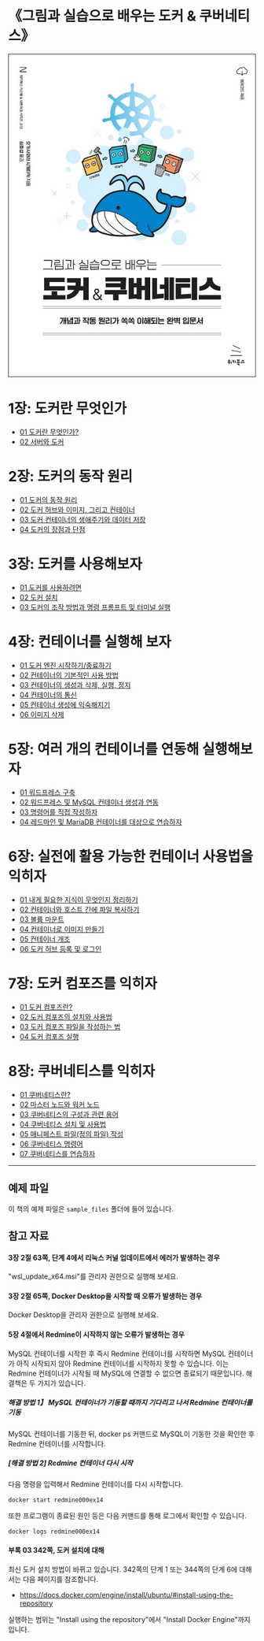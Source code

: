 # 《그림과 실습으로 배우는 도커 & 쿠버네티스》

![표지](cover.jpg)

# 1장: 도커란 무엇인가
- [01 도커란 무엇인가?](https://velog.io/@gaengmin/posts)
- [02 서버와 도커](https://velog.io/@gaengmin/posts)

# 2장: 도커의 동작 원리
- [01 도커의 동작 원리](https://velog.io/@gaengmin/posts)
- [02 도커 허브와 이미지, 그리고 컨테이너](https://velog.io/@gaengmin/posts)
- [03 도커 컨테이너의 생애주기와 데이터 저장](https://velog.io/@gaengmin/posts)
- [04 도커의 장점과 단점](https://velog.io/@gaengmin/posts)

# 3장: 도커를 사용해보자
- [01 도커를 사용하려면](https://velog.io/@gaengmin/posts)
- [02 도커 설치](https://velog.io/@gaengmin/posts)
- [03 도커의 조작 방법과 명령 프롬프트 및 터미널 실행](https://velog.io/@gaengmin/posts)

# 4장: 컨테이너를 실행해 보자
- [01 도커 엔진 시작하기/종료하기](https://velog.io/@gaengmin/posts)
- [02 컨테이너의 기본적인 사용 방법](https://velog.io/@gaengmin/posts)
- [03 컨테이너의 생성과 삭제, 실행, 정지](https://velog.io/@gaengmin/posts)
- [04 컨테이너의 통신](https://velog.io/@gaengmin/posts)
- [05 컨테이너 생성에 익숙해지기](https://velog.io/@gaengmin/posts)
- [06 이미지 삭제](https://velog.io/@gaengmin/posts)

# 5장: 여러 개의 컨테이너를 연동해 실행해보자
- [01 워드프레스 구축](https://velog.io/@gaengmin/posts)
- [02 워드프레스 및 MySQL 컨테이너 생성과 연동](https://velog.io/@gaengmin/posts)
- [03 명령어를 직접 작성하자](https://velog.io/@gaengmin/posts)
- [04 레드마인 및 MariaDB 컨테이너를 대상으로 연습하자](https://velog.io/@gaengmin/posts)

# 6장: 실전에 활용 가능한 컨테이너 사용법을 익히자
- [01 내게 필요한 지식이 무엇인지 정리하기](https://velog.io/@gaengmin/posts)
- [02 컨테이너와 호스트 간에 파일 복사하기](https://velog.io/@gaengmin/posts)
- [03 볼륨 마운트](https://velog.io/@gaengmin/posts)
- [04 컨테이너로 이미지 만들기](https://velog.io/@gaengmin/posts)
- [05 컨테이너 개조](https://velog.io/@gaengmin/posts)
- [06 도커 허브 등록 및 로그인](https://velog.io/@gaengmin/posts)

# 7장: 도커 컴포즈를 익히자
- [01 도커 컴포즈란?](https://velog.io/@gaengmin/posts)
- [02 도커 컴포즈의 설치와 사용법](https://velog.io/@gaengmin/posts)
- [03 도커 컴포즈 파일을 작성하는 법](https://velog.io/@gaengmin/posts)
- [04 도커 컴포즈 실행](https://velog.io/@gaengmin/posts)

# 8장: 쿠버네티스를 익히자
- [01 쿠버네티스란?](https://velog.io/@gaengmin/posts)
- [02 마스터 노드와 워커 노드](https://velog.io/@gaengmin/posts)
- [03 쿠버네티스의 구성과 관련 용어](https://velog.io/@gaengmin/posts)
- [04 쿠버네티스 설치 및 사용법](https://velog.io/@gaengmin/posts)
- [05 매니페스트 파일(정의 파일) 작성](https://velog.io/@gaengmin/posts)
- [06 쿠버네티스 명령어](https://velog.io/@gaengmin/posts)
- [07 쿠버네티스를 연습하자](https://velog.io/@gaengmin/posts)

--- 
## 예제 파일

이 책의 예제 파일은 `sample_files` 폴더에 들어 있습니다.

## 참고 자료

#### 3장 2절 63쪽, 단계 4에서 리눅스 커널 업데이트에서 에러가 발생하는 경우

"wsl_update_x64.msi"를 관리자 권한으로 실행해 보세요.

#### 3장 2절 65쪽, Docker Desktop을 시작할 때 오류가 발생하는 경우

Docker Desktop을 관리자 권한으로 실행해 보세요.

#### 5장 4절에서 Redmine이 시작하지 않는 오류가 발생하는 경우

MySQL 컨테이너를 시작한 후 즉시 Redmine 컨테이너를 시작하면 MySQL 컨테이너가 아직 시작되지 않아 Redmine 컨테이너를 시작하지 못할 수 있습니다. 이는 Redmine 컨테이너가 시작될 때 MySQL에 연결할 수 없으면 종료되기 때문입니다. 해결책은 두 가지가 있습니다.

##### 해결 방법 1】 MySQL 컨테이너가 기동할 때까지 기다리고 나서 Redmine 컨테이너를 기동

MySQL 컨테이너를 기동한 뒤, docker ps 커맨드로 MySQL이 기동한 것을 확인한 후 Redmine 컨테이너를 시작합니다.

##### [해결 방법 2] Redmine 컨테이너 다시 시작

다음 명령을 입력해서 Redmine 컨테이너를 다시 시작합니다.

~~~
docker start redmine000ex14
~~~

또한 프로그램이 종료된 원인 등은 다음 커맨드를 통해 로그에서 확인할 수 있습니다.

~~~
docker logs redmine000ex14
~~~

#### 부록 03 342쪽, 도커 설치에 대해

최신 도커 설치 방법이 바뀌고 있습니다. 342쪽의 단계 1 또는 344쪽의 단계 6에 대해서는 다음 페이지를 참조합니다.

- https://docs.docker.com/engine/install/ubuntu/#install-using-the-repository

실행하는 범위는 "Install using the repository"에서 "Install Docker Engine"까지입니다.
